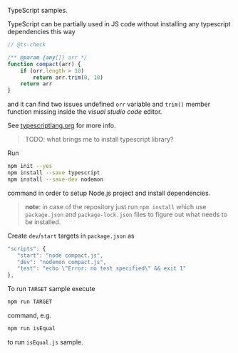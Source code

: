 TypeScript samples.

TypeScript can be partially used in JS code without installing any typescript dependencies this way

```js
// @ts-check

/** @param {any[]} arr */
function compact(arr) {
	if (orr.length > 10)
		return arr.trim(0, 10)
	return arr
}
```

and it can find two issues undefined `orr` variable and `trim()` member function missing inside the *visual studio code* editor.

See [typescriptlang.org](https://www.typescriptlang.org/) for more info.

> TODO: what brings me to install typescript library?

Run

```bash
npm init --yes
npm install --save typescript
npm install --save-dev nodemon
```

command in order to setup Node.js project and install dependencies.

> **note**: in case of the repository just run `npm install` which use `package.json` and `package-lock.json` files to figure out what needs to be installed.

Create `dev`/`start` targets in `package.json` as

```js
"scripts": {
   "start": "node compact.js",
   "dev": "nodemon compact.js",
   "test": "echo \"Error: no test specified\" && exit 1"
},
```

To run `TARGET` sample execute

```bash
npm run TARGET
```

command, e.g.

```bash
npm run isEqual
```

to run `isEqual.js` sample.
